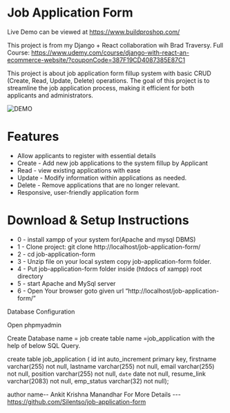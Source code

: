# Job Application Form

Live Demo can be viewed at https://www.buildproshop.com/

This project is from my Django + React collaboration wih Brad Traversy. Full Course: https://www.udemy.com/course/django-with-react-an-ecommerce-website/?couponCode=387F19CD4087385E87C1


This project is about job application form fillup system with basic CRUD (Create, Read, Update, Delete) operations. The goal of this project is to streamline the job application process, making it efficient for both applicants and administrators.

![DEMO](..\screenshots\job-application-form.png)
# Features
* Allow applicants to register with essential details
* Create - Add new job applications to the system fillup by Applicant
* Read - view existing applications with ease
* Update - Modify information within applications as needed.
* Delete - Remove applications that are no longer relevant.
* Responsive, user-friendly application form

# Download & Setup Instructions
* 0 - install xampp of your system for(Apache and mysql DBMS)
* 1 - Clone project: git clone http://localhost/job-application-form/
* 2 - cd job-application-form
* 3 - Unzip file on your local system copy job-application-form folder.
* 4 - Put job-application-form folder inside (htdocs of xampp) root directory
* 5 - start Apache and MySql server
* 6 - Open Your browser goto given url “http://localhost/job-application-form/”



Database Configuration

Open phpmyadmin

Create Database name = job
create table name =job_application with the help of below SQL Query.

create table job_application (
    id int auto_increment primary key,
    firstname varchar(255) not null,
    lastname varchar(255) not null,
    email varchar(255) not null,
    position varchar(255) not null,
    `date` date not null,
    resume_link varchar(2083) not null,
    emp_status varchar(32) not null);

author name-- Ankit Krishna Manandhar
For More Details --- https://github.com/Silentso/job-application-form
